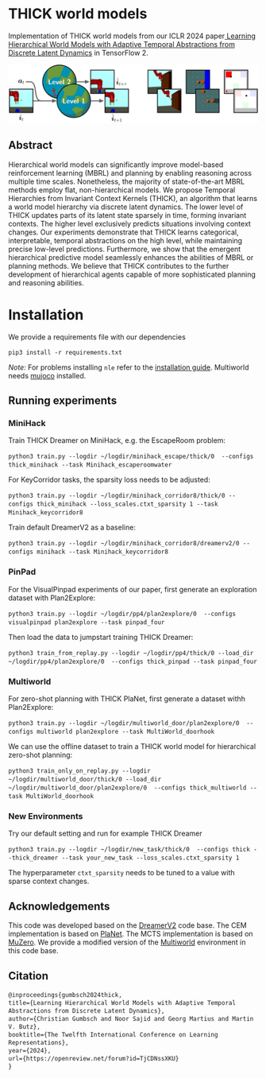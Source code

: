 # THICK world models 

Implementation of THICK world models from our ICLR 2024 paper[ Learning Hierarchical World Models with Adaptive Temporal Abstractions from Discrete Latent Dynamics](https://openreview.net/pdf?id=TjCDNssXKU) in TensorFlow 2.

<img src="media/THICK_header.png" width="1200" /> 

## Abstract

Hierarchical world models can significantly improve model-based reinforcement learning (MBRL) and planning by enabling reasoning across multiple time scales. Nonetheless, the majority of state-of-the-art MBRL methods employ flat, non-hierarchical models. We propose Temporal Hierarchies from Invariant Context Kernels (THICK), an algorithm that learns a world model hierarchy via discrete latent dynamics. The lower level of THICK updates parts of its latent state sparsely in time, forming invariant contexts. The higher level exclusively predicts situations involving context changes. Our experiments demonstrate that THICK learns categorical, interpretable, temporal abstractions on the high level, while maintaining precise low-level predictions. Furthermore, we show that the emergent hierarchical predictive model seamlessly enhances the abilities of MBRL or planning methods. We believe that THICK contributes to the further development of hierarchical agents capable of more sophisticated planning and reasoning abilities.

# Installation

We provide a requirements file with our dependencies
```
pip3 install -r requirements.txt
```
**Note*:* For problems installing `nle` refer to the [installation guide](https://github.com/facebookresearch/nle#installation). Multiworld needs [mujoco](https://github.com/nimrod-gileadi/mujoco-py#install-mujoco) installed.


## Running experiments

### MiniHack

Train THICK Dreamer on MiniHack, e.g. the EscapeRoom problem:

`python3 train.py --logdir ~/logdir/minihack_escape/thick/0  --configs thick_minihack --task Minihack_escaperoomwater`

For KeyCorridor tasks, the sparsity loss needs to be adjusted:

`python3 train.py --logdir ~/logdir/minihack_corridor8/thick/0 --configs thick_minihack --loss_scales.ctxt_sparsity 1 --task Minihack_keycorridor8`

Train default DreamerV2 as a baseline:

`python3 train.py --logdir ~/logdir/minihack_corridor8/dreamerv2/0 --configs minihack --task Minihack_keycorridor8`


### PinPad

For the VisualPinpad experiments of our paper, first generate an exploration dataset with Plan2Explore:

`python3 train.py --logdir ~/logdir/pp4/plan2explore/0  --configs visualpinpad plan2explore --task pinpad_four`

Then load the data to jumpstart training THICK Dreamer:

`python3 train_from_replay.py --logdir ~/logdir/pp4/thick/0 --load_dir ~/logdir/pp4/plan2explore/0  --configs thick_pinpad --task pinpad_four`

### Multiworld 

For zero-shot planning with THICK PlaNet, first generate a dataset withh Plan2Explore:

`python3 train.py --logdir ~/logdir/multiworld_door/plan2explore/0  --configs multiworld plan2explore --task MultiWorld_doorhook`

We can use the offline dataset to train a THICK world model for hierarchical zero-shot planning:

`python3 train_only_on_replay.py --logdir ~/logdir/multiworld_door/thick/0 --load_dir ~/logdir/multiworld_door/plan2explore/0  --configs thick_multiworld --task MultiWorld_doorhook`

### New Environments

Try our default setting and run for example THICK Dreamer 

`python3 train.py --logdir ~/logdir/new_task/thick/0  --configs thick --thick_dreamer --task your_new_task --loss_scales.ctxt_sparsity 1`

The hyperparameter `ctxt_sparsity` needs to be tuned to a value with sparse context changes.

## Acknowledgements

This code was developed based on the [DreamerV2](https://github.com/danijar/dreamerv2) code base. The CEM implementation is based on [PlaNet](https://github.com/google-research/planet). The MCTS implementation is based on [MuZero](https://www.nature.com/articles/s41586-020-03051-4). We provide a modified version of the [Multiworld](https://github.com/vitchyr/multiworld) environment in this code base. 

## Citation

```
@inproceedings{gumbsch2024thick,
title={Learning Hierarchical World Models with Adaptive Temporal Abstractions from Discrete Latent Dynamics},
author={Christian Gumbsch and Noor Sajid and Georg Martius and Martin V. Butz},
booktitle={The Twelfth International Conference on Learning Representations},
year={2024},
url={https://openreview.net/forum?id=TjCDNssXKU}
}
```
